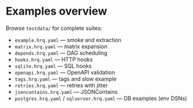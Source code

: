 # Examples overview

Browse `testdata/` for complete suites:
- `example.hrq.yaml` — smoke and extraction
- `matrix.hrq.yaml` — matrix expansion
- `depends.hrq.yaml` — DAG scheduling
- `hooks.hrq.yaml` — HTTP hooks
- `sqlite.hrq.yaml` — SQL hooks
- `openapi.hrq.yaml` — OpenAPI validation
- `tags.hrq.yaml` — tags and slow example
- `retries.hrq.yaml` — retries with jitter
- `jsoncontains.hrq.yaml` — JSONContains
- `postgres.hrq.yaml` / `sqlserver.hrq.yaml` — DB examples (env DSNs)
